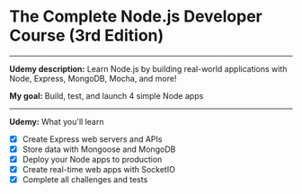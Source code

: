 # The Complete Node.js Developer Course (3rd Edition)

* * *

**Udemy description:** Learn Node.js by building real-world applications with Node, Express, MongoDB, Mocha, and more!

**My goal:** Build, test, and launch 4 simple Node apps

* * *

**Udemy:** What you'll learn

- [x] Create Express web servers and APIs
- [x] Store data with Mongoose and MongoDB
- [x] Deploy your Node apps to production
- [x] Create real-time web apps with SocketIO
- [x] Complete all challenges and tests
